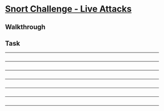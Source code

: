 # [Snort Challenge - Live Attacks](https://tryhackme.com/room/snortchallenges2)

## Walkthrough

## Task 

****
```shell

```
****
```shell

```
****
```shell

```
****
```shell

```
****
```shell

```
****
```shell

```
****
```shell

```
